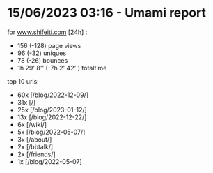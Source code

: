# 15/06/2023 03:16 - Umami report
for www.shifeiti.com [24h] :

 - 156 (-128) page views
 - 96 (-32) uniques
 - 78 (-26) bounces
 - 1h 29' 8'' (-7h 2' 42'') totaltime


top 10 urls:
 - 60x [/blog/2022-12-09/]
 - 31x [/]
 - 25x [/blog/2023-01-12/]
 - 13x [/blog/2022-12-22/]
 - 6x [/wiki/]
 - 5x [/blog/2022-05-07/]
 - 3x [/about/]
 - 2x [/bbtalk/]
 - 2x [/friends/]
 - 1x [/blog/2022-05-07]


